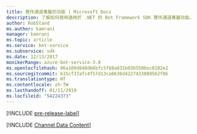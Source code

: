 ```yaml
---
title: 實作通道專屬的功能 | Microsoft Docs
description: 了解如何使用適用於 .NET 的 Bot Framework SDK 實作通道專屬功能。
author: RobStand
ms.author: kamrani
manager: kamrani
ms.topic: article
ms.service: bot-service
ms.subservice: sdk
ms.date: 12/13/2017
monikerRange: azure-bot-service-3.0
ms.openlocfilehash: 06a109d840db6bfc5f88a831b03b5506ec8102e2
ms.sourcegitcommit: b15cf37afc4f57d13ca6636d4227433809562f8b
ms.translationtype: HT
ms.contentlocale: zh-TW
ms.lasthandoff: 01/11/2019
ms.locfileid: "54224373"
---
```

[!INCLUDE [pre-release-label](../includes/pre-release-label-v3.md)]

[!INCLUDE [Channel Data Content](../includes/snippet-channeldata.md)]
